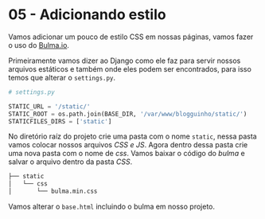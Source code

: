 # 05 - Adicionando estilo
Vamos adicionar um pouco de estilo CSS em nossas páginas, vamos fazer o uso do [Bulma.io](https://bulma.io/).

Primeiramente vamos dizer ao Django como ele faz para servir nossos arquivos estáticos e também onde eles podem ser encontrados, para isso temos que alterar o `settings.py`.
```python
# settings.py

STATIC_URL = '/static/'
STATIC_ROOT = os.path.join(BASE_DIR, '/var/www/blogguinho/static/')
STATICFILES_DIRS = ['static']
```
No diretório raíz do projeto crie uma pasta com o nome `static`, nessa pasta vamos colocar nossos arquivos *CSS e JS*. Agora dentro dessa pasta crie uma nova pasta com o nome de *css*. Vamos baixar o código do *bulma* e salvar o arquivo dentro da pasta *CSS*.
```sh
├── static
│   └── css
│       └── bulma.min.css
```
Vamos alterar o `base.html` incluindo o bulma em nosso projeto.
```html

```